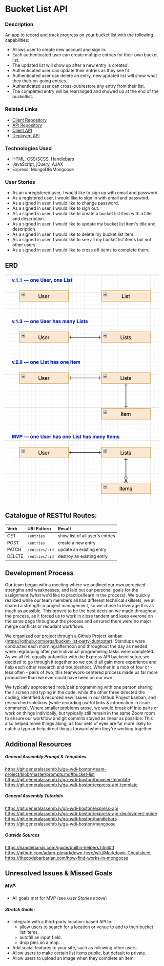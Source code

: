 # Bucket List API

### Description
An app to record and track progress on your bucket list with the following capabilities:

- Allows user to create new account and sign in.
- Each authenticated user can create multiple entries for their own bucket list.
- The updated list will show up after a new entry is created.
- Authenticated user can update their entries as they see fit.
- Authenticated user can delete an entry, new updated list will show what they their on-going entries.
- Authenticated user can cross-out/restore any entry from their list.
- The completed entry will be rearranged and showed up at the end of the bucketlist.

### Related Links
- [Client Repository](https://github.com/bucket-list-party-dumpster/bucket-list-client)
- [API Repository](https://github.com/bucket-list-party-dumpster/bucket-list-express-api)
- [Client API](https://bucket-list-party-dumpster.github.io/bucket-list-client)
- [Deployed API](https://party-dumpster-bucket-list.herokuapp.com/)

### Technologies Used
- HTML, CSS/SCSS, Handlebars
- JavaScript, jQuery, AJAX
- Express, MongoDB/Mongoose

### User Stories
- As an unregistered user, I would like to sign up with email and password.
- As a registered user, I would like to sign in with email and password.
- As a signed in user, I would like to change password.
- As a signed in user, I would like to sign out.
- As a signed in user, I would like to create a bucket list item with a title and description.
- As a signed in user, I would like to update my bucket list item's title and description.
- As a signed in user, I would like to delete my bucket list item.
- As a signed in user, I would like to see all my bucket list items but not other users'.
- As a signed in user, I would like to cross off items to complete them.

## ERD
![ERD](api_erd.png)

## Catalogue of RESTful Routes:

| Verb   | URI Pattern    | Result              |
|:-------|:---------------|:--------------------|
| GET    | `/entries`     | show list of all user's entries|
| POST   | `/entries`     | create a new entry        |
| PATCH  | `/entries/:id` | update an existing entry        |
| DELETE | `/entries/:id` | destroy an existing entry       |

## Development Process
Our team began with a meeting where we outlined our own perceived strengths and weaknesses, and laid out our personal goals for the assignment (what we'd like to practice/learn in the process). We quickly realized while our team members all had different technical skillsets, we all shared a strength in project management, so we chose to leverage this as much as possible. This proved to be the best decision we made throughout the process, as it forced us to work in close tandem and keep everone on the same page throughout the process and ensured there were no major merge conflicts or redudant workflows.

We organized our project through a Github Project kanban (https://github.com/orgs/bucket-list-party-dumpster). Standups were conducted each morning/afternoon and throughout the day as needed when regrouping after pair/individual programming tasks were completed. As we all felt equally unfamiliar with the Express API backend setup, we decided to go through it together so we could all gain more experience and help each other research and troubleshoot. Whether in a mob of four or - less often - pairs of two, this teamwork-centered process made us far more productive than we ever could have been on our own.

We typically approached mob/pair programming with one person sharing their screen and typing in the code, while the other three directed the coding, identified & recorded new issues in our Github Project kanban, and researched solutions (while recording useful links & information in issue comments). Where smaller problems arose, we would break off into pairs or work on things individally, but typically still remain in the same Zoom room to ensure our workflow and git commits stayed as linear as possible. This also helped move things along, as four sets of eyes are far more likely to catch a typo or help direct things forward when they're working together.

## Additional Resources

##### General Assembly Prompt & Templates
https://git.generalassemb.ly/ga-wdi-boston/team-project/blob/master/prompts.md#bucket-list
https://git.generalassemb.ly/ga-wdi-boston/browser-template
https://git.generalassemb.ly/ga-wdi-boston/express-api-template

##### General Assembly Tutorials
https://git.generalassemb.ly/ga-wdi-boston/express-api
https://git.generalassemb.ly/ga-wdi-boston/express-api-deployment-guide
https://git.generalassemb.ly/ga-wdi-boston/handlebars
https://git.generalassemb.ly/ga-wdi-boston/mongoose

##### Outside Sources
https://handlebarsjs.com/guide/builtin-helpers.html#if
https://github.com/adam-p/markdown-here/wiki/Markdown-Cheatsheet
https://thecodebarbarian.com/how-find-works-in-mongoose

## Unresolved Issues & Missed Goals
##### MVP:
- All goals met for MVP (see *User Stories* above)

##### Stretch Goals:
- Integrate with a third-party location-based API to:
  - allow users to search for a location or venue to add to their bucket list items.
  - autofill an input field.
  - drop pins on a map.
- Add social features to your site, such as following other users.
- Allow users to make certain list items public, but default to private.
- Allow users to upload an image when they complete an item.
